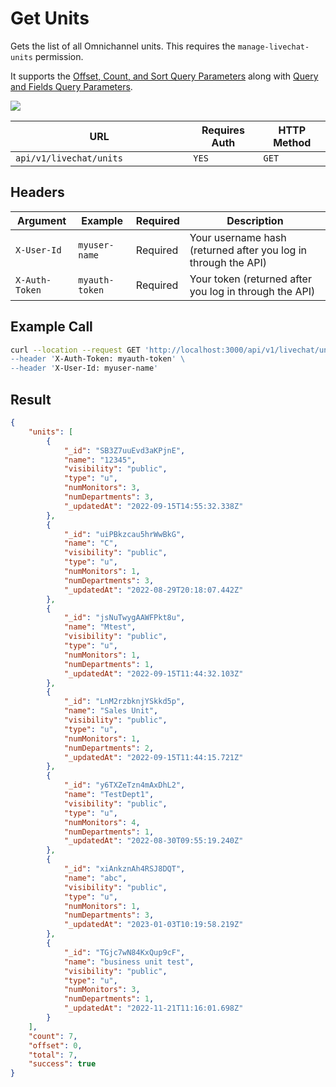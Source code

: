 # Get Units

Gets the list of all Omnichannel units. This requires the `manage-livechat-units` permission.

It supports the [Offset, Count, and Sort Query Parameters](../other-important-endpoints/offset-and-count-and-sort-info.md) along with [Query and Fields Query Parameters](../other-important-endpoints/query-and-fields-info.md).

![](../../../../../.gitbook/assets/enterprise.jpg)

<table><thead><tr><th width="268.3333333333333">URL</th><th>Requires Auth</th><th>HTTP Method</th></tr></thead><tbody><tr><td><code>api/v1/livechat/units</code></td><td><code>YES</code></td><td><code>GET</code></td></tr></tbody></table>

## Headers

| Argument       | Example        | Required | Description                                                    |
| -------------- | -------------- | -------- | -------------------------------------------------------------- |
| `X-User-Id`    | `myuser-name`  | Required | Your username hash (returned after you log in through the API) |
| `X-Auth-Token` | `myauth-token` | Required | Your token (returned after you log in through the API)         |

## Example Call

```bash
curl --location --request GET 'http://localhost:3000/api/v1/livechat/units\
--header 'X-Auth-Token: myauth-token' \
--header 'X-User-Id: myuser-name'
```

## Result

```json
{
    "units": [
        {
            "_id": "SB3Z7uuEvd3aKPjnE",
            "name": "12345",
            "visibility": "public",
            "type": "u",
            "numMonitors": 3,
            "numDepartments": 3,
            "_updatedAt": "2022-09-15T14:55:32.338Z"
        },
        {
            "_id": "uiPBkzcau5hrWwBkG",
            "name": "C",
            "visibility": "public",
            "type": "u",
            "numMonitors": 1,
            "numDepartments": 3,
            "_updatedAt": "2022-08-29T20:18:07.442Z"
        },
        {
            "_id": "jsNuTwygAAWFPkt8u",
            "name": "Mtest",
            "visibility": "public",
            "type": "u",
            "numMonitors": 1,
            "numDepartments": 1,
            "_updatedAt": "2022-09-15T11:44:32.103Z"
        },
        {
            "_id": "LnM2rzbknjYSkkd5p",
            "name": "Sales Unit",
            "visibility": "public",
            "type": "u",
            "numMonitors": 1,
            "numDepartments": 2,
            "_updatedAt": "2022-09-15T11:44:15.721Z"
        },
        {
            "_id": "y6TXZeTzn4mAxDhL2",
            "name": "TestDept1",
            "visibility": "public",
            "type": "u",
            "numMonitors": 4,
            "numDepartments": 1,
            "_updatedAt": "2022-08-30T09:55:19.240Z"
        },
        {
            "_id": "xiAnkznAh4RSJ8DQT",
            "name": "abc",
            "visibility": "public",
            "type": "u",
            "numMonitors": 1,
            "numDepartments": 3,
            "_updatedAt": "2023-01-03T10:19:58.219Z"
        },
        {
            "_id": "TGjc7wN84KxQup9cF",
            "name": "business unit test",
            "visibility": "public",
            "type": "u",
            "numMonitors": 3,
            "numDepartments": 1,
            "_updatedAt": "2022-11-21T11:16:01.698Z"
        }
    ],
    "count": 7,
    "offset": 0,
    "total": 7,
    "success": true
}
```
